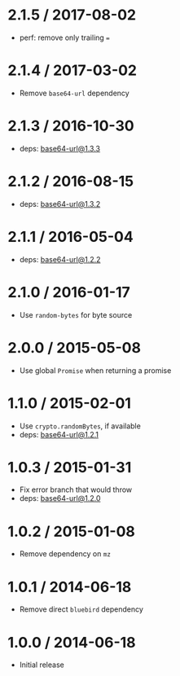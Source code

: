 # 2.1.5 / 2017-08-02

- perf: remove only trailing `=`

# 2.1.4 / 2017-03-02

- Remove `base64-url` dependency

# 2.1.3 / 2016-10-30

- deps: base64-url@1.3.3

# 2.1.2 / 2016-08-15

- deps: base64-url@1.3.2

# 2.1.1 / 2016-05-04

- deps: base64-url@1.2.2

# 2.1.0 / 2016-01-17

- Use `random-bytes` for byte source

# 2.0.0 / 2015-05-08

- Use global `Promise` when returning a promise

# 1.1.0 / 2015-02-01

- Use `crypto.randomBytes`, if available
- deps: base64-url@1.2.1

# 1.0.3 / 2015-01-31

- Fix error branch that would throw
- deps: base64-url@1.2.0

# 1.0.2 / 2015-01-08

- Remove dependency on `mz`

# 1.0.1 / 2014-06-18

- Remove direct `bluebird` dependency

# 1.0.0 / 2014-06-18

- Initial release
